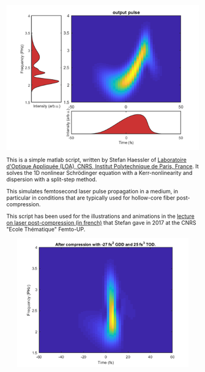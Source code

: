 <p align="center">
<img src="/docs/output_spectrogram.png" alt="An output spectrogram supporting a 3.5-fs laser pulse." width="600"/>
</p>

This is a simple matlab script, written by Stefan Haessler of [Laboratoire d'Optique Appliquée (LOA), CNRS, Institut Polytechnique de Paris, France](https://loa.ensta-paris.fr/research/pco-research-group/). It solves the 1D nonlinear Schrödinger equation with a Kerr-nonlinearity and dispersion with a split-step method.

This simulates femtosecond laser pulse propagation in a medium, in particular in conditions that are typically used for hollow-core fiber post-compression.

This script has been used for the illustrations and animations in the [lecture on laser post-compression (in french)](https://ilm.univ-lyon1.fr/images/ILM/Equipe_05/Femto_UP/Stefan_HAESSLER_FemtoUP_2017.mp4) that Stefan gave in 2017 at the CNRS "Ecole Thématique" Femto-UP.

<p align="center">
<img src="/docs/compressed_spectrogram.png" alt="An spectrogram of a compressed 3.5-fs laser pulse." width="450"/>
</p>

